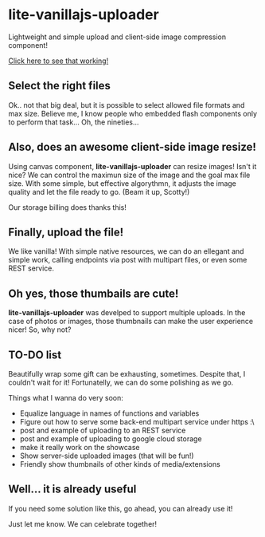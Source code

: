 # lite-vanillajs-uploader

Lightweight and simple upload and client-side image compression component!

[Click here to see that working!](https://marcelomathias.github.io/lite-vanillajs-uploader/liteVanillaJSTester.html)

## Select the right files

Ok.. not that big deal, but it is possible to select allowed file formats and max size. Believe me, I know people who embedded flash components only to perform that task... Oh, the nineties...

## Also, does an awesome client-side image resize!

Using canvas component, **lite-vanillajs-uploader** can resize images! Isn't it nice? We can control the maximun size of the image and the goal max file size. With some simple, but effective algorythmn, it adjusts the image quality and let the file ready to go. (Beam it up, Scotty!)

Our storage billing does thanks this!

## Finally, upload the file!

We like vanilla! With simple native resources, we can do an ellegant and simple work, calling endpoints via post with multipart files, or even some REST service.


## Oh yes, those thumbails are cute!

**lite-vanillajs-uploader** was develped to support multiple uploads. In the case of photos or images, those thumbnails can make the user experience nicer! So, why not?


## TO-DO list

Beautifully wrap some gift can be exhausting, sometimes. Despite that, I couldn't wait for it! Fortunatelly, we can do some polishing as we go.

Things what I wanna do very soon:

* Equalize language in names of functions and variables
* Figure out how to serve some back-end multipart service under https :\
* post and example of uploading to an REST service
* post and example of uploading to google cloud storage
* make it really work on the showcase
* Show server-side uploaded images (that will be fun!)
* Friendly show thumbnails of other kinds of media/extensions


## Well... it is already useful

If you need some solution like this, go ahead, you can already use it!

Just let me know. We can celebrate together!
